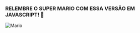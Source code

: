 ### RELEMBRE O SUPER MARIO COM ESSA VERSÃO EM JAVASCRIPT! 🍄

![Mario](https://jogoveio.com.br/wp-content/uploads/2016/11/super-mario-world-jogoveio-700x294.png)
